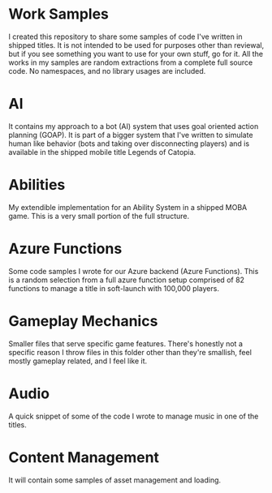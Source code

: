 # Work Samples
I created this repository to share some samples of code I've written in shipped titles. It is not intended to be used for purposes other than reviewal, but if you see something you want to use for your own stuff, go for it.
All the works in my samples are random extractions from a complete full source code. No namespaces, and no library usages are included.

# AI
It contains my approach to a bot (AI) system that uses goal oriented action planning (GOAP). It is part of a bigger system that I've written to simulate human like behavior (bots and taking over disconnecting players) and is available in the shipped mobile title Legends of Catopia.
# Abilities
My extendible implementation for an Ability System in a shipped MOBA game. This is a very small portion of the full structure.
# Azure Functions
Some code samples I wrote for our Azure backend (Azure Functions). This is a random selection from a full azure function setup comprised of 82 functions to manage a title in soft-launch with 100,000 players.
# Gameplay Mechanics
Smaller files that serve specific game features. There's honestly not a specific reason I throw files in this folder other than they're smallish, feel mostly gameplay related, and I feel like it.
# Audio
A quick snippet of some of the code I wrote to manage music in one of the titles.
# Content Management
It will contain some samples of asset management and loading.
